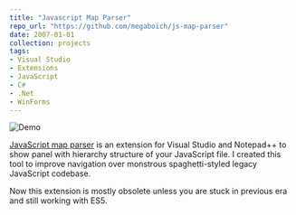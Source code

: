 ```yaml
---
title: "Javascript Map Parser"
repo_url: "https://github.com/megaboich/js-map-parser"
date: 2007-01-01
collection: projects
tags: 
- Visual Studio
- Extensions
- JavaScript
- C#
- .Net
- WinForms
---
```

![Demo](https://raw.githubusercontent.com/megaboich/js-map-parser/master/site/npp/npp.png)

[JavaScript map parser](https://github.com/megaboich/js-map-parser) is an extension for Visual Studio and Notepad++ to show panel with hierarchy structure of your JavaScript file. I created this tool to improve navigation over monstrous spaghetti-styled legacy JavaScript codebase. 

Now this extension is mostly obsolete unless you are stuck in previous era and still working with ES5.
